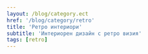 ```yaml
---
layout: /blog/category.ect
href: '/blog/category/retro'
title: 'Ретро интериори'
subtitle: 'Интериорен дизайн с ретро визия'
tags: [retro]
---
```

